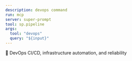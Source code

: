 ```yaml
---
description: devops command
run: mcp
server: super-prompt
tool: sp.pipeline
args:
  tool: "devops"
  query: "${input}"
---
```


🚀 DevOps
CI/CD, infrastructure automation, and reliability
